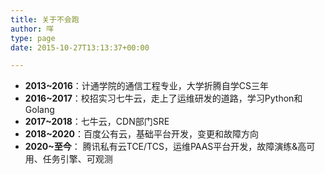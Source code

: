 ```yaml
---
title: 关于不会跑
author: 咩
type: page
date: 2015-10-27T13:13:37+00:00

---
```

* **2013~2016**：计通学院的通信工程专业，大学折腾自学CS三年
* **2016~2017**：校招实习七牛云，走上了运维研发的道路，学习Python和Golang
* **2017~2018**：七牛云，CDN部门SRE
* **2018~2020**：百度公有云，基础平台开发，变更和故障方向
* **2020~至今**： 腾讯私有云TCE/TCS，运维PAAS平台开发，故障演练&高可用、任务引擎、可观测